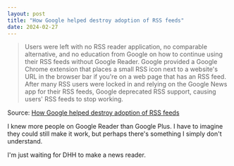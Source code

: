 ```yaml
---
layout: post
title: "How Google helped destroy adoption of RSS feeds"
date: 2024-02-27
---
```


> Users were left with no RSS reader application, no comparable
alternative, and no education from Google on how to continue using their
RSS feeds without Google Reader. Google provided a Google Chrome extension
that places a small RSS icon next to a website's URL in the browser bar if
you're on a web page that has an RSS feed. After many RSS users were locked
in and relying on the Google News app for their RSS feeds, Google
deprecated RSS support, causing users' RSS feeds to stop working.

Source: [How Google helped destroy adoption of RSS feeds](
https://openrss.org/blog/how-google-helped-destroy-adoption-of-rss-feeds)

I knew more people on Google Reader than Google Plus.  I have to imagine
they could still make it work, but perhaps there's something I simply don't
understand.

I'm just waiting for DHH to make a news reader.

